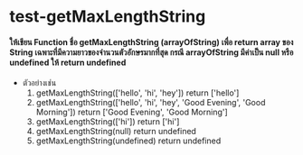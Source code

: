 # test-getMaxLengthString

#### ให้เขียน Function ชื่อ getMaxLengthString (arrayOfString) เพื่อ return array ของ String เฉพาะที่มีความยาวของจำนวนตัวอักษรมากที่สุด กรณี arrayOfString มีค่าเป็น null หรือ undefined ให้ return undefined

- ตัวอย่างเช่น
  1. getMaxLengthString(['hello', 'hi', 'hey']) return ['hello']
  2. getMaxLengthString(['hello', 'hi', 'hey', 'Good Evening', 'Good Morning']) return ['Good Evening', 'Good Morning']
  3. getMaxLengthString(['hi']) return ['hi']
  4. getMaxLengthString(null) return undefined
  5. getMaxLengthString(undefined) return undefined
